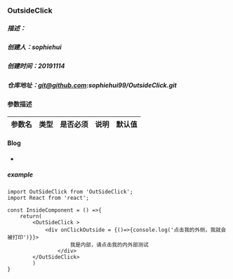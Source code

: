 ### OutsideClick

##### 描述：
##### 创建人：sophiehui
##### 创建时间：20191114
##### 仓库地址：git@github.com:sophiehui99/OutsideClick.git

#### 参数描述
| 参数名 | 类型  | 是否必须 | 说明  |  默认值 |
| --- | --- | ---- | --- | --- |

#### Blog
-

##### example
```
import OutSideClick from 'OutSideClick';
import React from 'react';

const InsideComponent = () =>{
    return(
        <OutSideClick >
            <div onClickOutside = {()=>{console.log('点击我的外侧，我就会被打印')}}>
                    我是内部，请点击我的内外部测试
                </div>
        </OutSideClick>
        )
}


```

